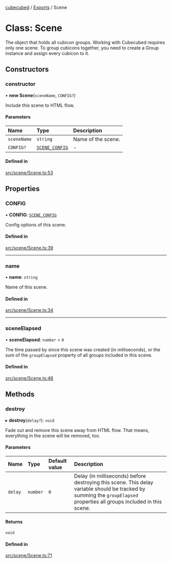 [cubecubed](/reference/README.md) / [Exports](/reference/modules.md) / Scene

# Class: Scene

The object that holds all cubicon groups. Working with Cubecubed requires
only one scene. To group cubicons together, you need to create a Group
instance and assign every cubicon to it.

## Constructors

### constructor

• **new Scene**(`sceneName`, `CONFIG?`)

Include this scene to HTML flow.

#### Parameters

| Name | Type | Description |
| :------ | :------ | :------ |
| `sceneName` | `string` | Name of the scene. |
| `CONFIG?` | [`SCENE_CONFIG`](/reference/interfaces/SCENE_CONFIG.md) | - |

#### Defined in

[src/scene/Scene.ts:53](https://github.com/imaphatduc/cubecubed/blob/0bd348a/src/scene/Scene.ts#L53)

## Properties

### CONFIG

• **CONFIG**: [`SCENE_CONFIG`](/reference/interfaces/SCENE_CONFIG.md)

Config options of this scene.

#### Defined in

[src/scene/Scene.ts:39](https://github.com/imaphatduc/cubecubed/blob/0bd348a/src/scene/Scene.ts#L39)

___

### name

• **name**: `string`

Name of this scene.

#### Defined in

[src/scene/Scene.ts:34](https://github.com/imaphatduc/cubecubed/blob/0bd348a/src/scene/Scene.ts#L34)

___

### sceneElapsed

• **sceneElapsed**: `number` = `0`

The time passed by since this scene was created (in milliseconds), or
the sum of the `groupElapsed` property of all groups included in this
scene.

#### Defined in

[src/scene/Scene.ts:46](https://github.com/imaphatduc/cubecubed/blob/0bd348a/src/scene/Scene.ts#L46)

## Methods

### destroy

▸ **destroy**(`delay?`): `void`

Fade out and remove this scene away from HTML flow. That means,
everything in the scene will be removed, too.

#### Parameters

| Name | Type | Default value | Description |
| :------ | :------ | :------ | :------ |
| `delay` | `number` | `0` | Delay (in milliseconds) before destroying this scene. This delay variable should be tracked by summing the `groupElapsed` properties all groups included in this scene. |

#### Returns

`void`

#### Defined in

[src/scene/Scene.ts:71](https://github.com/imaphatduc/cubecubed/blob/0bd348a/src/scene/Scene.ts#L71)

